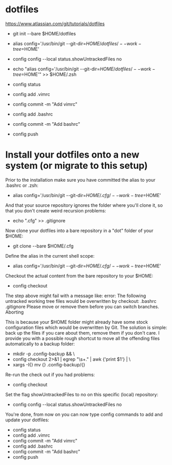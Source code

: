 # dotfiles

https://www.atlassian.com/git/tutorials/dotfiles

- git init --bare $HOME/dotfiles
- alias config='/usr/bin/git --git-dir=$HOME/dotfiles/ --work-tree=$HOME'
- config config --local status.showUntrackedFiles no
- echo "alias config='/usr/bin/git --git-dir=$HOME/dotfiles/ --work-tree=$HOME'" >> $HOME/.zsh

- config status
- config add .vimrc
- config commit -m "Add vimrc"
- config add .bashrc
- config commit -m "Add bashrc"
- config push

# Install your dotfiles onto a new system (or migrate to this setup)

Prior to the installation make sure you have committed the alias to your .bashrc or .zsh: 
- alias config='/usr/bin/git --git-dir=$HOME/.cfg/ --work-tree=$HOME'

And that your source repository ignores the folder where you'll clone it, so that you don't create weird recursion problems:
- echo ".cfg" >> .gitignore

Now clone your dotfiles into a bare repository in a "dot" folder of your $HOME:
- git clone --bare <git-repo-url> $HOME/.cfg


Define the alias in the current shell scope:
- alias config='/usr/bin/git --git-dir=$HOME/.cfg/ --work-tree=$HOME'
  

Checkout the actual content from the bare repository to your $HOME:
- config checkout
  
The step above might fail with a message like:
error: The following untracked working tree files would be overwritten by checkout:
    .bashrc
    .gitignore
Please move or remove them before you can switch branches.
Aborting

This is because your $HOME folder might already have some stock configuration files which would be overwritten by Git. The solution is simple: back up the files if you care about them, remove them if you don't care. I provide you with a possible rough shortcut to move all the offending files automatically to a backup folder:
  
- mkdir -p .config-backup && \
- config checkout 2>&1 | egrep "\s+\." | awk {'print $1'} | \
- xargs -I{} mv {} .config-backup/{}
  
Re-run the check out if you had problems:
  
- config checkout

Set the flag showUntrackedFiles to no on this specific (local) repository:
- config config --local status.showUntrackedFiles no
  
You're done, from now on you can now type config commands to add and update your dotfiles:

- config status
- config add .vimrc
- config commit -m "Add vimrc"
- config add .bashrc
- config commit -m "Add bashrc"
- config push
  




